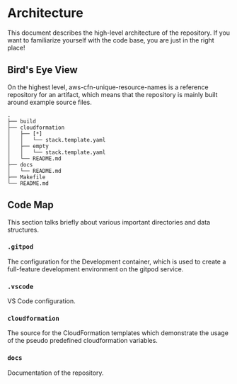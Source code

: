 # Architecture

This document describes the high-level architecture of the repository. If you want to familiarize yourself with the code base, you are just in the right place!

## Bird's Eye View

On the highest level, aws-cfn-unique-resource-names is a reference repository for an artifact, which means that the repository is mainly built around example source files.

```text
.
├── build
├── cloudformation
│   ├── [*]
│   │   └── stack.template.yaml
│   ├── empty
│   │   └── stack.template.yaml
│   └── README.md
├── docs
│   └── README.md
├── Makefile
└── README.md
```

## Code Map

This section talks briefly about various important directories and data structures.

### `.gitpod`

The configuration for the Development container, which is used to create a full-feature development environment on the gitpod service.

### `.vscode`

VS Code configuration.

### `cloudformation`

The source for the CloudFormation templates which demonstrate the usage of the pseudo predefined cloudformation variables.

### `docs`

Documentation of the repository.
